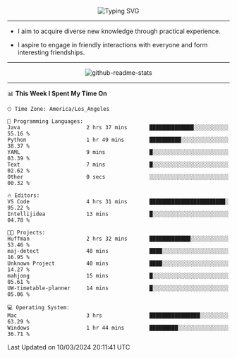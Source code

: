 <p align="center">
  <img src="https://readme-typing-svg.demolab.com?font=Fira+Code&weight=500&size=32&duration=2500&pause=1600&center=true&vCenter=true&random=false&width=1024&height=64&lines=Hi+there+%F0%9F%91%8B;I'm+delighted+you+could+make+it+here+%F0%9F%8E%89;I'm+Harry%2C+a+college+student+still+finding+my+way" alt="Typing SVG" />
</p>


---


- I aim to acquire diverse new knowledge through practical experience.

- I aspire to engage in friendly interactions with everyone and form interesting friendships.


---


<p align="center">
  <img src="https://github-readme-stats.vercel.app/api?username=Harry-Jing&show_icons=true" alt="github-readme-stats"/>
</p>


---

<!--START_SECTION:waka-->
📊 **This Week I Spent My Time On** 

```text
🕑︎ Time Zone: America/Los_Angeles

💬 Programming Languages: 
Java                     2 hrs 37 mins       ██████████████░░░░░░░░░░░   55.16 % 
Python                   1 hr 49 mins        ██████████░░░░░░░░░░░░░░░   38.37 % 
YAML                     9 mins              █░░░░░░░░░░░░░░░░░░░░░░░░   03.39 % 
Text                     7 mins              █░░░░░░░░░░░░░░░░░░░░░░░░   02.62 % 
Other                    0 secs              ░░░░░░░░░░░░░░░░░░░░░░░░░   00.32 % 

🔥 Editors: 
VS Code                  4 hrs 31 mins       ████████████████████████░   95.22 % 
Intellijidea             13 mins             █░░░░░░░░░░░░░░░░░░░░░░░░   04.78 % 

🐱‍💻 Projects: 
Huffman                  2 hrs 32 mins       █████████████░░░░░░░░░░░░   53.46 % 
maj-detect               48 mins             ████░░░░░░░░░░░░░░░░░░░░░   16.95 % 
Unknown Project          40 mins             ████░░░░░░░░░░░░░░░░░░░░░   14.27 % 
mahjong                  15 mins             █░░░░░░░░░░░░░░░░░░░░░░░░   05.61 % 
UW-timetable-planner     14 mins             █░░░░░░░░░░░░░░░░░░░░░░░░   05.06 % 

💻 Operating System: 
Mac                      3 hrs               ████████████████░░░░░░░░░   63.29 % 
Windows                  1 hr 44 mins        █████████░░░░░░░░░░░░░░░░   36.71 % 
```


 Last Updated on 10/03/2024 20:11:41 UTC
<!--END_SECTION:waka-->
